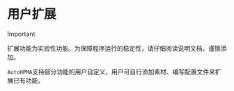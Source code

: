 # 用户扩展

> [!IMPORTANT]
> 扩展功能为实验性功能。为保障程序运行的稳定性，请仔细阅读说明文档，谨慎添加。

`AutoHPMA`支持部分功能的用户自定义，用户可自行添加素材、编写配置文件来扩展已有功能。
